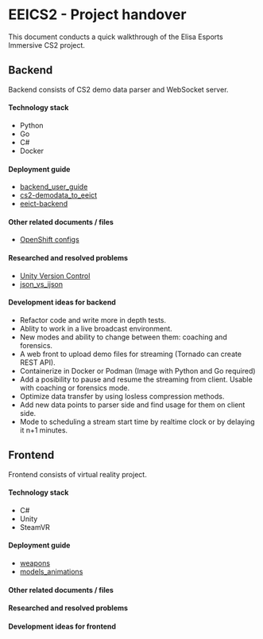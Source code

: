 # EEICS2 - Project handover

This document conducts a quick walkthrough of the Elisa Esports Immersive CS2 project.
## Backend

Backend consists of CS2 demo data parser and WebSocket server.
#### Technology stack

- Python
- Go
- C#
- Docker
#### Deployment guide

- [backend_user_guide](backend/backend_user_guide.md)
- [cs2-demodata_to_eeict](backend/cs2-demodata_to_eeict.md)
- [eeict-backend](backend/eeict-backend.md)
#### Other related documents / files

- [OpenShift configs](backend/openshift_configs/openshift_configs.md)
#### Researched and resolved problems

- [Unity Version Control](frontend/Unity%20Version%20Control.md)
- [json_vs_ijson](backend/json_vs_ijson.md)
#### Development ideas for backend
- Refactor code and write more in depth tests.
- Ablity to work in a live broadcast environment.
- New modes and ability to change between them: coaching and forensics.
- A web front to upload demo files for streaming (Tornado can create REST API).
- Containerize in Docker or Podman (Image with Python and Go required)
- Add a posibility to pause and resume the streaming from client. Usable with coaching or forensics mode.
- Optimize data transfer by using losless compression methods.
- Add new data points to parser side and find usage for them on client side.
- Mode to scheduling a stream start time by realtime clock or by delaying it n+1 minutes.

## Frontend

Frontend consists of virtual reality project.
#### Technology stack

- C#
- Unity
- SteamVR
#### Deployment guide

- [weapons](weapons.md)
- [models_animations](models_anim.md)
#### Other related documents / files
#### Researched and resolved problems
#### Development ideas for frontend
